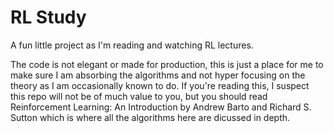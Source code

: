 # RL Study
A fun little project as I'm reading and watching RL lectures. 

The code is not elegant or made for production, this is just a place for me to make sure I am absorbing the algorithms and not hyper focusing on the theory as I am occasionally known to do. If you're reading this, I suspect this repo will not be of much value to you, but you should read Reinforcement Learning: An Introduction by Andrew Barto and Richard S. Sutton which is where all the algorithms here are dicussed in depth. 
